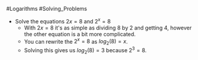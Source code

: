 #Logarithms
#Solving_Problems

- Solve the equations $2x = 8$ and $2^{x} = 8$
  - With $2x = 8$ it's as simple as dividing $8$ by $2$ and getting $4$, however the other equation is a bit more complicated.
  - You can rewrite the $2^{x} = 8$ as $log_2(8) = x$.
  - Solving this gives us $log_2(8) = 3$ because $2^{3} = 8$.
